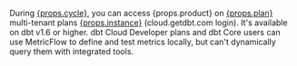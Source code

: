 <span>During <a href="https://docs.getdbt.com/docs/dbt-versions/release-notes/July-2023/sl-revamp-beta#public-beta" target="_self">{props.cycle}</a>, you can access {props.product} on <a href="https://www.getdbt.com/pricing/">{props.plan}</a>  multi-tenant plans  <a href="https://docs.getdbt.com/docs/cloud/about-cloud/regions-ip-addresses" target="_self">{props.instance}</a> (cloud.getdbt.com login). It's available on dbt v1.6 or higher. dbt Cloud Developer plans and dbt Core users can use MetricFlow to define and test metrics locally, but can't dynamically query them with integrated tools.</span><br /><br />
